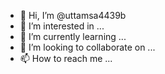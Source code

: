 - 👋 Hi, I’m @uttamsa4439b
- 👀 I’m interested in ...
- 🌱 I’m currently learning ...
- 💞️ I’m looking to collaborate on ...
- 📫 How to reach me ...

<!---
uttamsa4439b/uttamsa4439b is a ✨ special ✨ repository because its `README.md` (this file) appears on your GitHub profile.
You can click the Preview link to take a look at your changes.
--->
